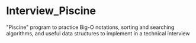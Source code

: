 # Interview_Piscine
"Piscine" program to practice Big-O notations, sorting and searching algorithms, and useful data structures to implement in a technical interview

